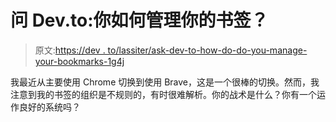 # 问 Dev.to:你如何管理你的书签？

> 原文:[https://dev . to/lassiter/ask-dev-to-how-do-do-you-manage-your-bookmarks-1g4j](https://dev.to/lassiter/ask-dev-to-how-do-you-manage-your-bookmarks-1g4j)

我最近从主要使用 Chrome 切换到使用 Brave，这是一个很棒的切换。然而，我注意到我的书签的组织是不规则的，有时很难解析。你的战术是什么？你有一个运作良好的系统吗？